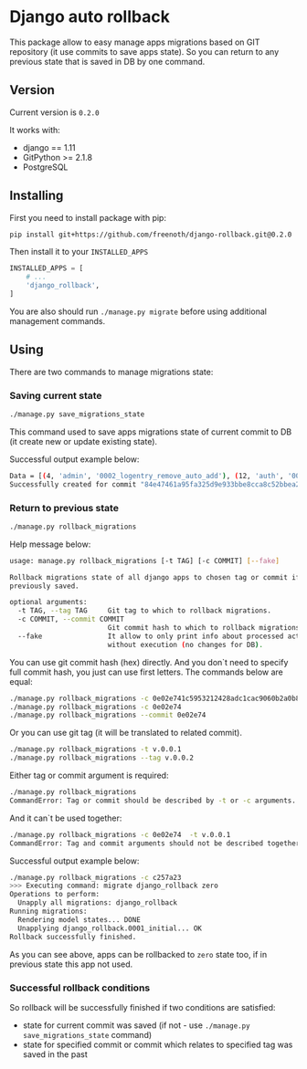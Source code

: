 # Django auto rollback
This package allow to easy manage apps migrations based on GIT repository (it use commits to save apps state).
So you can return to any previous state that is saved in DB by one command.

## Version
Current version is `0.2.0`

It works with:
- django == 1.11
- GitPython >= 2.1.8
- PostgreSQL

## Installing

First you need to install package with pip:
```bash
pip install git+https://github.com/freenoth/django-rollback.git@0.2.0
```

Then install it to your `INSTALLED_APPS`
```python
INSTALLED_APPS = [
    # ...
    'django_rollback',
]
```

You are also should run `./manage.py migrate` before using additional management commands.

## Using
There are two commands to manage migrations state:

### Saving current state
```bash
./manage.py save_migrations_state
```
This command used to save apps migrations state of current commit to DB (it create new or update existing state).

Successful output example below:
```bash
Data = [(4, 'admin', '0002_logentry_remove_auto_add'), (12, 'auth', '0008_alter_user_username_max_length'), (5, 'contenttypes', '0002_remove_content_type_name'), (16, 'django_auto_rollback', '0001_initial'), (17, 'django_rollback', '0001_initial'), (14, 'sessions', '0001_initial')].
Successfully created for commit "84e47461a95fa325d9e933bbe8cca8c52bbea203".
```

### Return to previous state
```bash
./manage.py rollback_migrations
```
Help message below:
```bash
usage: manage.py rollback_migrations [-t TAG] [-c COMMIT] [--fake]

Rollback migrations state of all django apps to chosen tag or commit if
previously saved.

optional arguments:
  -t TAG, --tag TAG     Git tag to which to rollback migrations.
  -c COMMIT, --commit COMMIT
                        Git commit hash to which to rollback migrations.
  --fake                It allow to only print info about processed actions
                        without execution (no changes for DB).

```

You can use git commit hash (hex) directly. And you don`t need to specify full commit hash, you just can use first letters.
The commands below are equal:
```bash
./manage.py rollback_migrations -c 0e02e741c5953212428adc1cac9060b2a0b8626b
./manage.py rollback_migrations -c 0e02e74
./manage.py rollback_migrations --commit 0e02e74
```
Or you can use git tag (it will be translated to related commit).
```bash
./manage.py rollback_migrations -t v.0.0.1
./manage.py rollback_migrations --tag v.0.0.2
```

Either tag or commit argument is required:
```bash
./manage.py rollback_migrations
CommandError: Tag or commit should be described by -t or -c arguments.
```
And it can`t be used together:
```bash
./manage.py rollback_migrations -c 0e02e74  -t v.0.0.1
CommandError: Tag and commit arguments should not be described together.
```

Successful output example below:
```bash
./manage.py rollback_migrations -c c257a23
>>> Executing command: migrate django_rollback zero
Operations to perform:
  Unapply all migrations: django_rollback
Running migrations:
  Rendering model states... DONE
  Unapplying django_rollback.0001_initial... OK
Rollback successfully finished.
```

As you can see above, apps can be rollbacked to `zero` state too, if in previous state this app not used.

### Successful rollback conditions
So rollback will be successfully finished if two conditions are satisfied:
- state for current commit was saved (if not - use `./manage.py save_migrations_state` command)
- state for specified commit or commit which relates to specified tag was saved in the past
 
